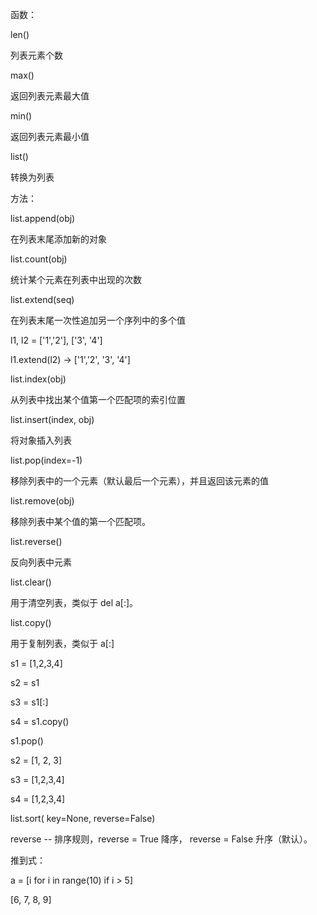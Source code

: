 函数：



len()

列表元素个数



max()

返回列表元素最大值



min()

返回列表元素最小值



list()

转换为列表



方法：



list.append(obj)

在列表末尾添加新的对象



list.count(obj)

统计某个元素在列表中出现的次数



list.extend(seq)

在列表末尾一次性追加另一个序列中的多个值

l1, l2 = ['1','2'], ['3', '4']

l1.extend(l2) -> ['1','2', '3', '4']



list.index(obj)

从列表中找出某个值第一个匹配项的索引位置



list.insert(index, obj)

将对象插入列表



list.pop(index=-1)

移除列表中的一个元素（默认最后一个元素），并且返回该元素的值



list.remove(obj)

移除列表中某个值的第一个匹配项。



list.reverse()

反向列表中元素



list.clear()

用于清空列表，类似于 del a[:]。



list.copy()

用于复制列表，类似于 a[:]





s1 = [1,2,3,4]

s2 = s1

s3 = s1[:]

s4 = s1.copy()



s1.pop()    

s2 = [1, 2, 3]

s3 = [1,2,3,4]

s4 = [1,2,3,4]



list.sort( key=None, reverse=False)

reverse -- 排序规则，reverse = True 降序， reverse = False 升序（默认）。



推到式：

a = [i for i in range(10) if i > 5]

[6, 7, 8, 9]